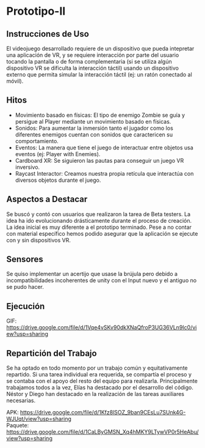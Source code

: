 # Prototipo-II
## Instrucciones de Uso
El videojuego desarrollado requiere de un dispositivo que pueda intepretar una aplicación de VR, y se requiere interacción
por parte del usuario tocando la pantalla o de forma complementaria (si se utiliza algún dispositivo VR se dificulta la interacción táctil)
usando un dispositivo externo que permita simular la interacción táctil (ej: un ratón conectado al móvil).

## Hitos
- Movimiento basado en físicas: El tipo de enemigo Zombie se guía y persigue al Player mediante un movimiento basado en físicas.
- Sonidos: Para aumentar la inmersión tanto el jugador como los diferentes enemigos cuentan con sonidos que caractericen su comportamiento.
- Eventos: La manera que tiene el juego de interactuar entre objetos usa eventos (ej: Player with Enemies).
- Cardboard XR: Se siguieron las pautas para conseguir un juego VR inversivo.
- Raycast Interactor: Creamos nuestra propia retícula que interactúa con diversos objetos durante el juego.

## Aspectos a Destacar
Se buscó y contó con usuarios que realizaron la tarea de Beta testers.
La idea ha ido evolucionando drásticamente durante el proceso de creación. La idea inicial es muy diferente a el prototipo terminado.
Pese a no contar con material específico hemos podido asegurar que la aplicación se ejecute con y sin dispositivos VR.

## Sensores
Se quiso implementar un acertijo que usase la brújula pero debido a incompatibilidades incoherentes de unity con el Input nuevo y el antiguo no se pudo hacer.

## Ejecución
GIF: https://drive.google.com/file/d/1Vqe4vSKv90dkXNaQfroP3UG36VLn9Ic0/view?usp=sharing

## Repartición del Trabajo
Se ha optado en todo momento por un trabajo común y equitativamente repartido.
Si una tarea individual era requerida, se compartía el proceso y se contaba con el apoyo del resto del equipo para realizarla.
Principalmente trabajamos todos a la vez, Elías ha destacado por el desarrollo del código. Néstor y Diego han destacado en la
realización de las tareas auxiliares necesarias.

APK: https://drive.google.com/file/d/1Kfz8lSOZ_9ban9CEsLu7SUnk4G-WJUqt/view?usp=sharing  
Paquete: https://drive.google.com/file/d/1CaLByGMSN_Xq4hMKY9LTywVP0r5HeAbu/view?usp=sharing
